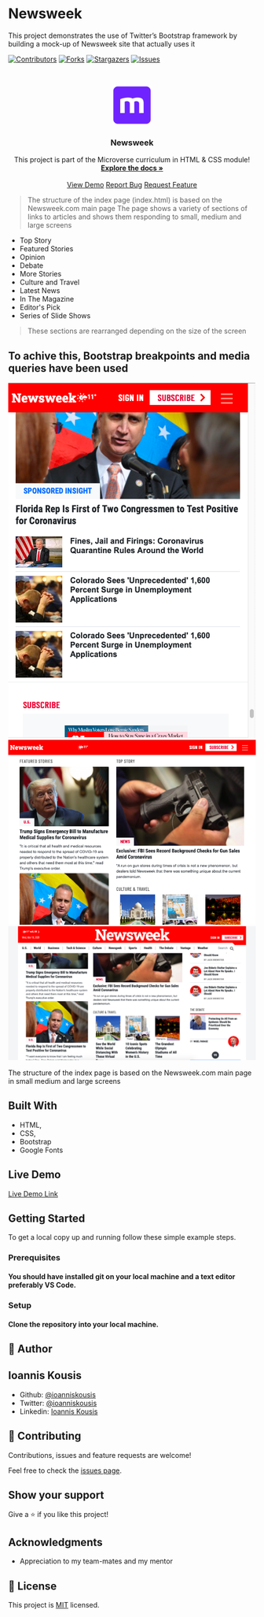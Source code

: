 # Newsweek
This project demonstrates the use of Twitter’s Bootstrap framework by building a mock-up of Newsweek site that actually uses it

<!-- PROJECT SHIELDS -->
<!--
*** I'm using markdown "reference style" links for readability.
*** Reference links are enclosed in brackets [ ] instead of parentheses ( ).
*** See the bottom of this document for the declaration of the reference variables
*** for contributors-url, forks-url, etc. This is an optional, concise syntax you may use.
*** https://www.markdownguide.org/basic-syntax/#reference-style-links
-->
[![Contributors][contributors-shield]][contributors-url]
[![Forks][forks-shield]][forks-url]
[![Stargazers][stars-shield]][stars-url]
[![Issues][issues-shield]][issues-url]

<!-- PROJECT LOGO -->
<br />
<p align="center">
  <a href="https://github.com/ioanniskousis/Newsweek">
    <img src="images/microverse.png" alt="Microverse Logo" width="80" height="80">
  </a>

  <h3 align="center">Newsweek</h3>

  <p align="center">
    This project is part of the Microverse curriculum in HTML & CSS module!
    <br />
    <a href="https://github.com/ioanniskousis/Newsweek"><strong>Explore the docs »</strong></a>
    <br />
    <br />
    <a href="https://repl.it/@ioanniskousis/Newsweek">View Demo</a>
    <a href="https://github.com/ioanniskousis/Newsweek/issues">Report Bug</a>
    <a href="https://github.com/ioanniskousis/Newsweek/issues">Request Feature</a>
  </p>
</p>

> The structure of the index page (index.html) is based on the Newsweek.com main page
> The page shows a variety of sections of links to articles and shows them responding to small, medium and large screens
- Top Story
- Featured Stories
- Opinion
- Debate
- More Stories
- Culture and Travel
- Latest News
- In The Magazine
- Editor's Pick
- Series of Slide Shows

>These sections are rearranged depending on the size of the screen

## To achive this, Bootstrap breakpoints and media queries have been used

![screenshot](images/Screen_Shot_sm.png)
![screenshot](images/Screen_Shot_md.png)
![screenshot](images/Screen_Shot_lg.png)

The structure of the index page is based on the Newsweek.com main page in small medium and large screens

## Built With

- HTML,
- CSS,
- Bootstrap
- Google Fonts

## Live Demo

[Live Demo Link](https://rawcdn.githack.com/ioanniskousis/Newsweek/28c62a58c2666b8e3f333e49a76818bdcc00e66a/index.html)

## Getting Started

To get a local copy up and running follow these simple example steps.

### Prerequisites

#### You should have installed git on your local machine and a text editor preferably VS Code.

### Setup

#### Clone the repository into your local machine.


## 👤 Author
## Ioannis Kousis

- Github: [@ioanniskousis](https://github.com/ioanniskousis)
- Twitter: [@ioanniskousis](https://twitter.com/ioanniskousis)
- Linkedin: [Ioannis Kousis](https://www.linkedin.com/in/ioannis-kousis-9a5051b4/)

## 🤝 Contributing

Contributions, issues and feature requests are welcome!

Feel free to check the [issues page](issues/).

## Show your support

Give a ⭐️ if you like this project!

## Acknowledgments

- Appreciation to my team-mates and my mentor

<!-- MARKDOWN LINKS & IMAGES -->
<!-- https://www.markdownguide.org/basic-syntax/#reference-style-links -->
[contributors-shield]: https://img.shields.io/github/contributors/ioanniskousis/Newsweek.svg?style=flat-square
[contributors-url]: https://github.com/ioanniskousis/Newsweek/graphs/contributors
[forks-shield]: https://img.shields.io/github/forks/ioanniskousis/Newsweek.svg?style=flat-square
[forks-url]: https://github.com/ioanniskousis/Newsweek/network/members
[stars-shield]: https://img.shields.io/github/stars/ioanniskousis/Newsweek.svg?style=flat-square
[stars-url]: https://github.com/ioanniskousis/Newsweek/stargazers
[issues-shield]: https://img.shields.io/github/issues/ioanniskousis/Newsweek.svg?style=flat-square
[issues-url]: https://github.com/ioanniskousis/Newsweek/issues

## 📝 License

This project is [MIT](lic.url) licensed.


